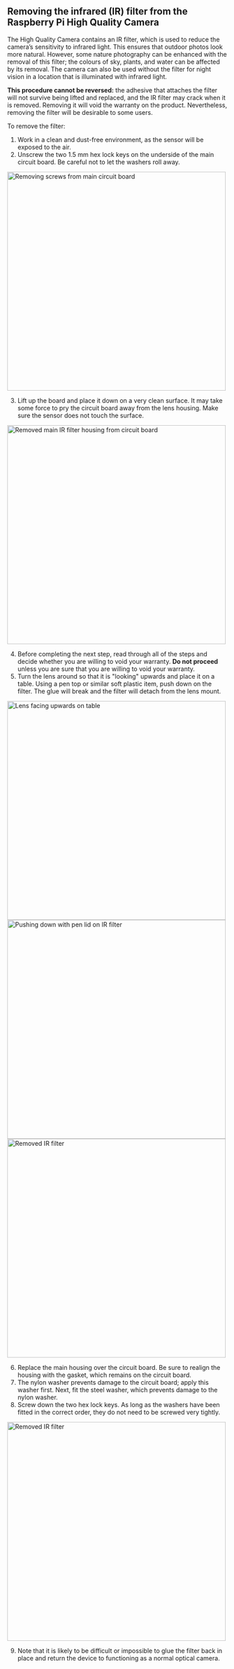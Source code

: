 ## Removing the infrared (IR) filter from the Raspberry Pi High Quality Camera

The High Quality Camera contains an IR filter, which is used to reduce the camera’s sensitivity to infrared light. This ensures that outdoor photos look more natural. However, some nature photography can be enhanced with the removal of this filter; the colours of sky, plants, and water can be affected by its removal. The camera can also be used without the filter for night vision in a location that is illuminated with infrared light.

**This procedure cannot be reversed:** the adhesive that attaches the filter will not survive being lifted and replaced, and the IR filter may crack when it is removed. Removing it will void the warranty on the product. Nevertheless, removing the filter will be desirable to some users.

To remove the filter:
1. Work in a clean and dust-free environment, as the sensor will be exposed to the air.
2. Unscrew the two 1.5 mm hex lock keys on the underside of the main circuit board. Be careful not to let the washers roll away.

<img src="https://raw.githubusercontent.com/cygann/documentation/master/hardware/camera/images/ir_removal_step2.png" 
  alt="Removing screws from main circuit board" width="500" />
  
3. Lift up the board and place it down on a very clean surface. It may take some force to pry the circuit board away from the lens housing. Make sure the sensor does not touch the surface. 

<img src="https://raw.githubusercontent.com/cygann/documentation/master/hardware/camera/images/ir_removal_step3.png" 
  alt="Removed main IR filter housing from circuit board" width="500" />
  
4. Before completing the next step, read through all of the steps and decide whether you are willing to void your warranty. **Do not proceed** unless you are sure that you are willing to void your warranty.
5. Turn the lens around so that it is "looking" upwards and place it on a table. Using a pen top or similar soft plastic item, push down on the filter. The glue will break and the filter will detach from the lens mount.

<img src="https://raw.githubusercontent.com/cygann/documentation/master/hardware/camera/images/ir_removal_step5_1.png" 
  alt="Lens facing upwards on table" width="500" />
<img src="https://raw.githubusercontent.com/cygann/documentation/master/hardware/camera/images/ir_removal_step5_2.png" 
  alt="Pushing down with pen lid on IR filter" width="500" />
<img src="https://raw.githubusercontent.com/cygann/documentation/master/hardware/camera/images/ir_removal_step5_3.png" 
  alt="Removed IR filter" width="500" />
  
6. Replace the main housing over the circuit board. Be sure to realign the housing with the gasket, which remains on the circuit board.
7. The nylon washer prevents damage to the circuit board; apply this washer first. Next, fit the steel washer, which prevents damage to the nylon washer.
8. Screw down the two hex lock keys. As long as the washers have been fitted in the correct order, they do not need to be screwed very tightly.

<img src="https://raw.githubusercontent.com/cygann/documentation/master/hardware/camera/images/ir_removal_step8.png" 
  alt="Removed IR filter" width="500" />
  
9. Note that it is likely to be difficult or impossible to glue the filter back in place and return the device to functioning as a normal optical camera.
